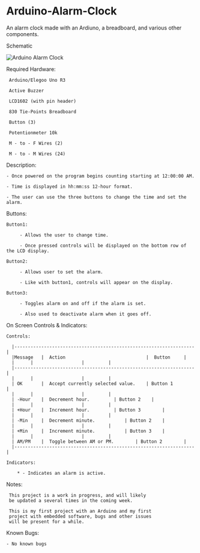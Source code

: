 
# Arduino-Alarm-Clock
An alarm clock made with an Ardiuno, a breadboard, and various other components.


Schematic

![Arduino Alarm Clock](https://user-images.githubusercontent.com/45023561/116891210-0f2e6200-abf4-11eb-8b9f-0b664032c909.png)


Required Hardware:

     Arduino/Elegoo Uno R3
     
     Active Buzzer
     
     LCD1602 (with pin header)
     
     830 Tie-Points Breadboard
     
     Button (3)
     
     Potentionmeter 10k
     
     M - to - F Wires (2)
     
     M - to - M Wires (24) 

Description:

	- Once powered on the program begins counting starting at 12:00:00 AM.

	- Time is displayed in hh:mm:ss 12-hour format.

    - The user can use the three buttons to change the time and set the alarm.

Buttons:

    Button1:
	
         - Allows the user to change time.
         
         - Once pressed controls will be displayed on the bottom row of the LCD display.
         
    Button2:
	
         - Allows user to set the alarm.
         
         - Like with button1, controls will appear on the display.
         
    Button3:
	
         - Toggles alarm on and off if the alarm is set.
         
         - Also used to deactivate alarm when it goes off.

On Screen Controls & Indicators:

	Controls:
	
      |-------------------------------------------------------------------|
      |Message   |  Action                              |  Button	  |
      |		 |					|		  |
      |-------------------------------------------------------------------|
      |		 |					|		  |
      |	OK       |  Accept currently selected value.	| Button 1        |
      |		 |					|		  |
      |	-Hour    |  Decrement hour.			| Button 2	  |
      |		 |					|		  |
      |	+Hour    |  Increment hour.			| Button 3        |
      |		 |					|		  |
      |	-Min     |  Decrement minute.			| Button 2	  |
      |		 |					|		  |
      |	+Min     |  Increment minute.			| Button 3	  |
      |		 |					|		  |
      | AM/PM    |  Toggle between AM or PM.		| Button 2        |
      |-------------------------------------------------------------------|
		
	Indicators:
	
		* - Indicates an alarm is active.

Notes:

     This project is a work in progress, and will likely
     be updated a several times in the coming week.

     This is my first project with an Arduino and my first
     project with embedded software, bugs and other issues
     will be present for a while.

Known Bugs:

    - No known bugs
   
